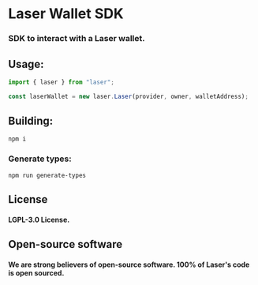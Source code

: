 # Laser Wallet SDK

### SDK to interact with a Laser wallet.

## Usage: 

```js
import { laser } from "laser";

const laserWallet = new laser.Laser(provider, owner, walletAddress);

```

## Building: 

```
npm i
```
### Generate types: 

```
npm run generate-types
```

## License

#### LGPL-3.0 License.

## Open-source software

#### We are strong believers of open-source software. 100% of Laser's code is open sourced.
